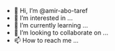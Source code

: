 - 👋 Hi, I’m @amir-abo-taref
- 👀 I’m interested in ...
- 🌱 I’m currently learning ...
- 💞️ I’m looking to collaborate on ...
- 📫 How to reach me ...

<!---
amir-abo-taref/amir-abo-taref is a ✨ special ✨ repository because its `README.md` (this file) appears on your GitHub profile.
You can click the Preview link to take a look at your changes.
--->
